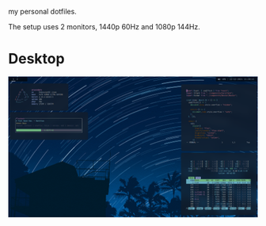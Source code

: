 my personal dotfiles. 

The setup uses 2 monitors, 1440p 60Hz and 1080p 144Hz.

# Desktop
![Desktop Image](github-display/image-filled.png)
